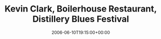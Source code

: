 ---
templateKey: event
guid: 0893438b-6eab-11ea-99c5-002590d1d1b0
date: 2006-06-10T19:15:00+00:00
eventTime: '7:15pm'
title: Kevin Clark, Boilerhouse Restaurant, Distillery Blues Festival
artist: Kevin Clark
city: Toronto
venue: Boilerhouse Restaurant, Distillery Blues Festival
group: Tim Shia
guests: John T Davis, J Lin, Richard Calhoun, Paula G.
---